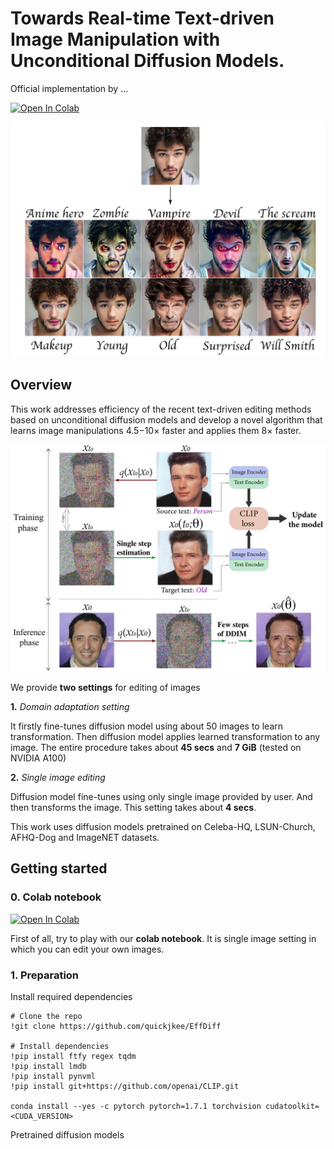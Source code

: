# Towards Real-time Text-driven Image Manipulation with Unconditional Diffusion Models.

Official implementation [](https://arxiv.org/abs/2011.13786) by ...

[![Open In Colab](https://colab.research.google.com/assets/colab-badge.svg)](https://colab.research.google.com/drive/1rtu01eOB2gwr_j0gSyzXgkbMUKL_mNIx?usp=sharing)

![An image](./utils_imgs/readme_faces.jpg)

## Overview

This work addresses efficiency of the recent text-driven editing methods based on unconditional diffusion
models and develop a novel algorithm that learns image manipulations 4.5−10× faster and applies them 8× faster.

![An image](./utils_imgs/overview-1.jpg)

We provide **two settings** for editing of images

**1.** _Domain adaptation setting_

It firstly fine-tunes diffusion model using about 50 images to learn transformation. 
Then diffusion model applies learned transformation to any image. The entire procedure takes about **45 secs** and **7 GiB** (tested on NVIDIA A100)

**2.** _Single image editing_

Diffusion model fine-tunes using only single image provided by user. And then transforms the image. This setting takes about **4 secs**. 

This work uses diffusion models pretrained on Celeba-HQ, LSUN-Church, AFHQ-Dog and ImageNET datasets.

## Getting started

### 0. Colab notebook
[![Open In Colab](https://colab.research.google.com/assets/colab-badge.svg)](https://colab.research.google.com/drive/1rtu01eOB2gwr_j0gSyzXgkbMUKL_mNIx?usp=sharing)

First of all, try to play with our **colab notebook**. It is single image setting in which you can edit your own images.
### 1. Preparation

Install required dependencies
```
# Clone the repo
!git clone https://github.com/quickjkee/EffDiff

# Install dependencies
!pip install ftfy regex tqdm
!pip install lmdb
!pip install pynvml
!pip install git+https://github.com/openai/CLIP.git

conda install --yes -c pytorch pytorch=1.7.1 torchvision cudatoolkit=<CUDA_VERSION>
```

Pretrained diffusion models

